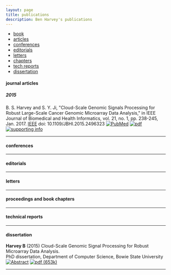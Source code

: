 ```yaml
---
layout: page
title: publications
description: Ben Harvey's publications
---
```


<div class="navbar">
    <div class="navbar-inner">
        <ul class="nav">
            <li><a href="#book">book</a></li>
            <li><a href="#articles">articles</a></li>
            <li><a href="#conferences">conferences</a></li>
            <li><a href="#editorials">editorials</a></li>
            <li><a href="#letters">letters</a></li>
            <li><a href="#chapters">chapters</a></li>
            <li><a href="#techreports">tech reports</a></li>
            <li><a href="#thesis">dissertation</a></li>
        </ul>
    </div>
</div>


#### <a name="articles"></a>journal articles

##### 2015
B. S. Harvey and S. Y. Ji, "Cloud-Scale Genomic Signals Processing for Robust Large-Scale
Cancer Genomic Microarray Data Analysis," in IEEE Journal of Biomedical and Health Informatics,
vol. 21, no. 1, pp. 238-245, Jan. 2017.
[IEEE](http://ieeexplore.ieee.org/document/7317496/) doi: 10.1109/JBHI.2015.2496323
[![PubMed](icons16/pubmed-icon.png)](https://www.ncbi.nlm.nih.gov/pubmed?Db=PubMed&Cmd=ShowDetailView&TermToSearch=26552098&ordinalpos=1&itool=EntrezSystem2.PEntrez.Pubmed.Pubmed_ResultsPanel.Pubmed_RVDocSum)
[![pdf](icons16/pdf-icon.png)](https://github.com/bsharvey/bsharvey.github.io/blob/master/assets/publications/csgsp_2015_IEEE.pdf)
[![supporting info](icons16/supp-icon.png)]()
<!-- * 144 * -->

---


#### <a name="conferences"></a>conferences

---


#### <a name="editorials"></a>editorials

---


#### <a name="letters"></a>letters

---


#### <a name="chapters"></a>proceedings and book chapters

---


#### <a name="techreports"></a>technical reports

---


#### <a name="thesis"></a>dissertation

**Harvey B** (2015) Cloud-Scale Genomic Signal Processing for
Robust Microarray Data Analysis.  
PhD dissertation, Department of Computer Science,
Bowie State University
[![Abstract](icons16/pubmed-icon.png)]()
[![pdf (653k)](icons16/pdf-icon.png)]()

---
